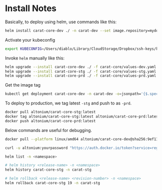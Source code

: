 # Install Notes

Basically, to deploy using helm, use commands like this:

```bash
helm install carat-core-dev ./ -n carat-dev --set image.repository=mydockeruser/myapp
```

Activate your kubeconfig

```bash
export KUBECONFIG=/Users/diablo/Library/CloudStorage/Dropbox/ssh-keys/kube/carat/kubeconfig.yml
```

Invoke `helm` manually like this:

```bash
helm upgrade --install carat-core-dev ./ -f carat-core/values-dev.yaml -n carat-dev
helm upgrade --install carat-core-stg ./ -f carat-core/values-stg.yaml -n carat-stg
helm upgrade --install carat-core-prd ./ -f carat-core/values-prd.yaml -n carat-prd
```

Get the image tag

```bash
kubectl get deployment carat-core-dev -n carat-dev -o=jsonpath='{$.spec.template.spec.containers[:1].image}'
```

To deploy to production, we tag latest `-stg` and push to as `-prd`.

```bash
docker pull altonium/carat-core-stg:latest
docker tag altonium/carat-core-stg:latest altonium/carat-core-prd:latest
docker push altonium/carat-core-prd:latest
```

Below commands are useful for debugging.

```bash
docker pull --platform linux/amd64 altonium/carat-core-dev@sha256:9ef112a96ef45e78100291bd91f319dd33fb1d1197ebdfce38c53935ba516e5a

curl -u altonium:yourpassword "https://auth.docker.io/token?service=registry.docker.io&scope=repository:yourusername/yourrepo:pull"

helm list -n <namespace>

# helm history <release-name> -n <namespace>
helm history carat-core-stg -n carat-stg

# helm rollback <release-name> <revision-number> -n <namespace>
helm rollback carat-core-stg 19 -n carat-stg
```
